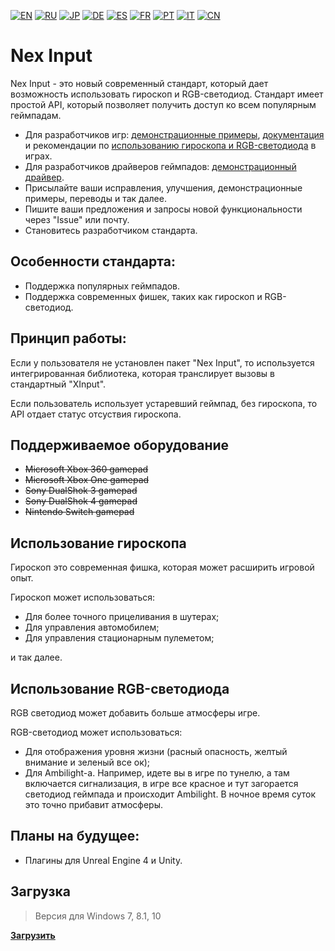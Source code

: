 ﻿[![EN](https://user-images.githubusercontent.com/9499881/33184537-7be87e86-d096-11e7-89bb-f3286f752bc6.png)](https://github.com/NexInput/Core/blob/master/README.md) 
[![RU](https://user-images.githubusercontent.com/9499881/27683795-5b0fbac6-5cd8-11e7-929c-057833e01fb1.png)](https://github.com/NexInput/Core/blob/master/README.RU.md) 
[![JP](https://user-images.githubusercontent.com/9499881/45507863-48e09f00-b7a4-11e8-9750-f5778e187ad6.png)](https://github.com/NexInput/Core/blob/master/README.JP.md)
[![DE](https://user-images.githubusercontent.com/9499881/31012392-ac051326-a522-11e7-9c8c-2186ddf553d0.png)](https://github.com/NexInput/Core/blob/master/README.DE.md) 
[![ES](https://user-images.githubusercontent.com/9499881/31012379-9d8f7764-a522-11e7-8bf4-739077369e8b.png)](https://github.com/NexInput/Core/blob/master/README.ES.md) 
[![FR](https://user-images.githubusercontent.com/9499881/31012387-a7b4aaac-a522-11e7-8485-36ce58dc2d4a.png)](https://github.com/NexInput/Core/blob/master/README.FR.md) 
[![PT](https://user-images.githubusercontent.com/9499881/31012384-a1d1b544-a522-11e7-8a13-3cb53450d55c.png)](https://github.com/NexInput/Core/blob/master/README.PT.md)
[![IT](https://user-images.githubusercontent.com/9499881/50381884-97f37580-06ab-11e9-8ca8-e8ec7a1b8594.png)](https://github.com/NexInput/Core/blob/master/README.IT.md)
[![CN](https://user-images.githubusercontent.com/9499881/31012373-978ce414-a522-11e7-9936-387b1c530e2f.png)](https://github.com/NexInput/Core/blob/master/README.CN.md) 
# Nex Input
Nex Input - это новый современный стандарт, который дает возможность использовать гироскоп и RGB-светодиод. Стандарт имеет простой API, который позволяет получить доступ ко всем популярным геймпадам.

- Для разработчиков игр: [демонстрационные примеры](https://github.com/NexInput/Samples), [документация](https://github.com/NexInput/Core/blob/master/Docs/README.RU.md) и рекомендации по [использованию гироскопа и RGB-светодиода](https://github.com/NexInput/Core/blob/master/Docs/RU/Recommendations/Games.md) в играх.
- Для разработчиков драйверов геймпадов: [демонстрационный драйвер](https://github.com/NexInput/Sample-driver).
- Присылайте ваши исправления, улучшения, демонстрационные примеры, переводы и так далее.
- Пишите ваши предложения и запросы новой функциональности через "Issue" или почту.
- Становитесь разработчиком стандарта.

## Особенности стандарта:
- Поддержка популярных геймпадов.
- Поддержка современных фишек, таких как гироскоп и RGB-светодиод.

## Принцип работы:
Если у пользователя не установлен пакет "Nex Input", то используется интегрированная библиотека, которая транслирует вызовы в стандартный "XInput".

Если пользователь использует устаревший геймпад, без гироскопа, то API отдает статус отсуствия гироскопа.

## Поддерживаемое оборудование
- ~~Microsoft Xbox 360 gamepad~~
- ~~Microsoft Xbox One gamepad~~
- ~~Sony DualShok 3 gamepad~~
- ~~Sony DualShok 4 gamepad~~
- ~~Nintendo Switch gamepad~~

## Использование гироскопа
Гироскоп это современная фишка, которая может расширить игровой опыт.


Гироскоп может использоваться:
- Для более точного прицеливания в шутерах;
- Для управления автомобилем;
- Для управления стационарным пулеметом;

и так далее.

## Использование RGB-светодиода
RGB светодиод может добавить больше атмосферы игре. 


RGB-светодиод может использоваться:
- Для отображения уровня жизни (расный опасность, желтый внимание и зеленый все ок);
- Для Ambilight-а. Например, идете вы в игре по тунелю, а там включается сигнализация, в игре все красное и тут загорается светодиод геймпада и происходит Ambilight. В ночное время суток это точно прибавит атмосферы.

## Планы на будущее:
- Плагины для Unreal Engine 4 и Unity.

## Загрузка
>Версия для Windows 7, 8.1, 10

**[Загрузить](https://github.com/NexInput/Core/releases)**